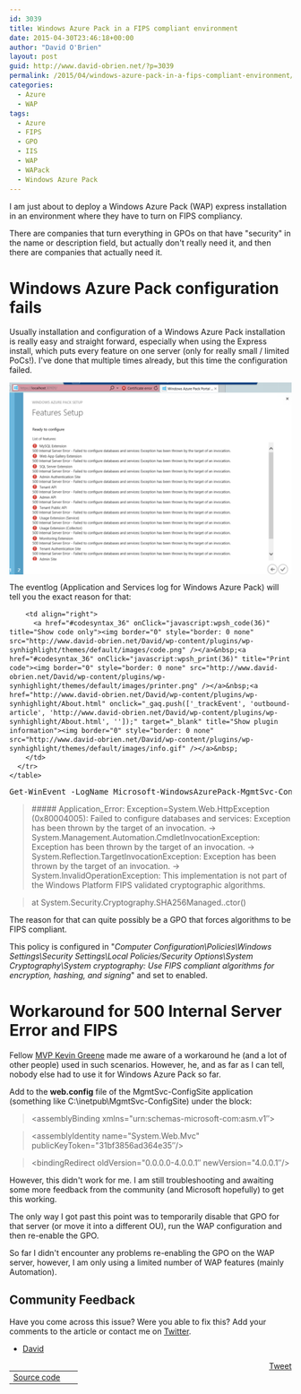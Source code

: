 ```yaml
---
id: 3039
title: Windows Azure Pack in a FIPS compliant environment
date: 2015-04-30T23:46:18+00:00
author: "David O'Brien"
layout: post
guid: http://www.david-obrien.net/?p=3039
permalink: /2015/04/windows-azure-pack-in-a-fips-compliant-environment/
categories:
  - Azure
  - WAP
tags:
  - Azure
  - FIPS
  - GPO
  - IIS
  - WAP
  - WAPack
  - Windows Azure Pack
---
```

I am just about to deploy a Windows Azure Pack (WAP) express installation in an environment where they have to turn on FIPS compliancy.
  
There are companies that turn everything in GPOs on that have "security" in the name or description field, but actually don't really need it, and then there are companies that actually need it.

# Windows Azure Pack configuration fails

Usually installation and configuration of a Windows Azure Pack installation is really easy and straight forward, especially when using the Express install, which puts every feature on one server (only for really small / limited PoCs!). I've done that multiple times already, but this time the configuration failed.

[<img class="img-responsive aligncenter" src="/media/2015/04/1430397278_thumb.png" alt="" align="middle" />](/media/2015/04/1430397278_full.png)

The eventlog (Application and Services log for Windows Azure Pack) will tell you the exact reason for that:

<div id="wpshdo_36" class="wp-synhighlighter-outer">
  <div id="wpshdt_36" class="wp-synhighlighter-expanded">
    <table border="0" width="100%">
      <tr>
        <td align="left" width="80%">
          <a name="#codesyntax_36"></a><a id="wpshat_36" class="wp-synhighlighter-title" href="#codesyntax_36"  onClick="javascript:wpsh_toggleBlock(36)" title="Click to show/hide code block">Source code</a>
        </td>
        
        <td align="right">
          <a href="#codesyntax_36" onClick="javascript:wpsh_code(36)" title="Show code only"><img border="0" style="border: 0 none" src="http://www.david-obrien.net/David/wp-content/plugins/wp-synhighlight/themes/default/images/code.png" /></a>&nbsp;<a href="#codesyntax_36" onClick="javascript:wpsh_print(36)" title="Print code"><img border="0" style="border: 0 none" src="http://www.david-obrien.net/David/wp-content/plugins/wp-synhighlight/themes/default/images/printer.png" /></a>&nbsp;<a href="http://www.david-obrien.net/David/wp-content/plugins/wp-synhighlight/About.html" onclick="_gaq.push(['_trackEvent', 'outbound-article', 'http://www.david-obrien.net/David/wp-content/plugins/wp-synhighlight/About.html', '']);" target="_blank" title="Show plugin information"><img border="0" style="border: 0 none" src="http://www.david-obrien.net/David/wp-content/plugins/wp-synhighlight/themes/default/images/info.gif" /></a>&nbsp;
        </td>
      </tr>
    </table>
  </div>
  
  <div id="wpshdi_36" class="wp-synhighlighter-inner" style="display: block;">
    <pre class="powershell" style="font-family:monospace;">Get<span class="sy0">-</span>WinEvent <span class="kw5">-LogName</span> Microsoft<span class="sy0">-</span>WindowsAzurePack<span class="sy0">-</span>MgmtSvc<span class="sy0">-</span>ConfigSite<span class="sy0">/</span>Operational <span class="sy0">-</span>MaxEvents 1 <span class="sy0">|</span> <span class="kw2">fl</span> <span class="sy0">*</span></pre>
  </div>
</div>

> \##### Application_Error: Exception=System.Web.HttpException (0x80004005): Failed to configure databases and services: Exception has been thrown by the target of an invocation. -> System.Management.Automation.CmdletInvocationException: Exception has been thrown by the target of an invocation. -> System.Reflection.TargetInvocationException: Exception has been thrown by the target of an invocation. -> System.InvalidOperationException: This implementation is not part of the Windows Platform FIPS validated cryptographic algorithms.
  
> at System.Security.Cryptography.SHA256Managed..ctor()

The reason for that can quite possibly be a GPO that forces algorithms to be FIPS compliant.

This policy is configured in "_Computer Configuration\Policies\Windows Settings\Security Settings\Local Policies/Security Options\System Cryptography\System cryptography: Use FIPS compliant algorithms for encryption, hashing, and signing_" and set to enabled.

# Workaround for 500 Internal Server Error and FIPS

Fellow <a href="http://kevingreeneitblog.blogspot.com.au" onclick="_gaq.push(['_trackEvent', 'outbound-article', 'http://kevingreeneitblog.blogspot.com.au', 'MVP Kevin Greene']);" target="_blank">MVP Kevin Greene</a> made me aware of a workaround he (and a lot of other people) used in such scenarios. However, he, and as far as I can tell, nobody else had to use it for Windows Azure Pack so far.

Add **<enforceFIPSPolicy enabled="false" />** to the **web.config** file of the MgmtSvc-ConfigSite application (something like C:\inetpub\MgmtSvc-ConfigSite) under the <runtime> block:

> <runtime>
  
> <enforceFIPSPolicy enabled="false"/>
  
> <assemblyBinding xmlns="urn:schemas-microsoft-com:asm.v1&#8243;>
  
> <dependentAssembly>
  
> <assemblyIdentity name="System.Web.Mvc" publicKeyToken="31bf3856ad364e35&#8243;/>
  
> <bindingRedirect oldVersion="0.0.0.0-4.0.0.1&#8243; newVersion="4.0.0.1&#8243;/>
  
> </dependentAssembly>
  
> </assemblyBinding>
  
> </runtime>

However, this didn't work for me. I am still troubleshooting and awaiting some more feedback from the community (and Microsoft hopefully) to get this working.

The only way I got past this point was to temporarily disable that GPO for that server (or move it into a different OU), run the WAP configuration and then re-enable the GPO.

So far I didn't encounter any problems re-enabling the GPO on the WAP server, however, I am only using a limited number of WAP features (mainly Automation).

## Community Feedback

Have you come across this issue? Were you able to fix this? Add your comments to the article or contact me on <a href="http://www.twitter.com/david_obrien" onclick="_gaq.push(['_trackEvent', 'outbound-article', 'http://www.twitter.com/david_obrien', 'Twitter']);" title="David on Twitter"  target="_blank">Twitter</a>.

- <a href="http://www.twitter.com/david_obrien" onclick="_gaq.push(['_trackEvent', 'outbound-article', 'http://www.twitter.com/david_obrien', 'David']);" title="David on Twitter"  target="_blank">David</a> 

<div style="float: right; margin-left: 10px;">
  <a href="https://twitter.com/share" onclick="_gaq.push(['_trackEvent', 'outbound-article', 'https://twitter.com/share', 'Tweet']);" class="twitter-share-button" data-hashtags="Azure,FIPS,GPO,IIS,WAP,WAPack,Windows+Azure+Pack" data-count="vertical" data-url="http://www.david-obrien.net/2015/04/windows-azure-pack-in-a-fips-compliant-environment/">Tweet</a>
</div>


